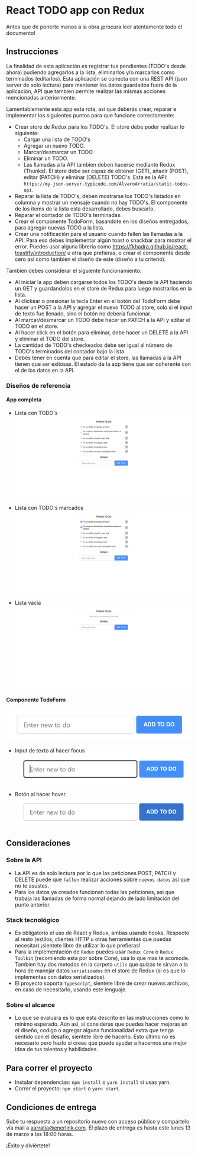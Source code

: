 # React TODO app con Redux

Antes que de ponerte manos a la obra ¡procura leer atentamente todo el documento!

## Instrucciones

La finalidad de esta aplicación es registrar tus pendientes (TODO's desde ahora) pudiendo agregarlos a la lista, eliminarlos y/o marcarlos como terminados (editarlos). Esta aplicación se conecta con una REST API (json server de solo lectura) para mantener los datos guardados fuera de la aplicación, API que tambien permite realizar las mismas acciones mencionadas anteriormente.

Lamentablemente esta app esta rota, asi que deberás crear, reparar e implementar los siguientes puntos para que funcione correctamente:

- Crear store de Redux para los TODO's. El store debe poder realizar lo siguiente:
  - Cargar una lista de TODO's
  - Agregar un nuevo TODO.
  - Marcar/desmarcar un TODO.
  - Eliminar un TODO.
  - Las llamadas a la API tambien deben hacerse mediante Redux (Thunks). El store debe ser capaz de obtener (GET), añadir (POST), editar (PATCH) y eliminar (DELETE) TODO's. Esta es la API: `https://my-json-server.typicode.com/AlvaroArratia/static-todos-api`.
- Reparar la lista de TODO's, deben mostrarse los TODO's listados en columna y mostrar un mensaje cuando no hay TODO's. El componente de los items de la lista esta desarrollado, debes buscarlo.
- Reparar el contador de TODO's terminadas.
- Crear el componente TodoForm, basandote en los diseños entregados, para agregar nuevas TODO a la lista.
- Crear una notificación para el usuario cuando fallen las llamadas a la API. Para eso debes implementar algún toast o snackbar para mostrar el error. Puedes usar alguna libreria como https://fkhadra.github.io/react-toastify/introduction/ u otra que prefieras, o crear el componente desde cero asi como tambien el diseño de este (diseño a tu criterio).

Tambien debes considerar el siguiente funcionamiento:

- Al iniciar la app deben cargarse todos los TODO's desde la API haciendo un GET y guardandolos en el store de Redux para luego mostrarlos en la lista.
- Al clickear o presionar la tecla Enter en el botón del TodoForm debe hacer un POST a la API y agregar el nuevo TODO al store, solo si el input de texto fue llenado, sino el botón no debería funcionar.
- Al marcar/desmarcar un TODO debe hacer un PATCH a la API y editar el TODO en el store.
- Al hacer click en el botón para eliminar, debe hacer un DELETE a la API y eliminar el TODO del store.
- La cantidad de TODO's checkeados debe ser igual al número de TODO's terminados del contador bajo la lista.
- Debes tener en cuenta que para editar el store, las llamadas a la API tienen que ser exitosas. El estado de la app tiene que ser coherente con el de los datos en la API.

### Diseños de referencia

#### App completa

- Lista con TODO's
  ![TodoList-full](https://github.com/AlvaroArratia/frontend-junior-challenge/blob/main/assets/TodoList-full.png)

- Lista con TODO's marcados
  ![TodoListItem-checked](https://github.com/AlvaroArratia/frontend-junior-challenge/blob/main/assets/TodoListItem-checked.png)

- Lista vacia
  ![TodoList-empty](https://github.com/AlvaroArratia/frontend-junior-challenge/blob/main/assets/TodoList-empty.png)

#### Componente TodoForm

![TodoForm](https://github.com/AlvaroArratia/frontend-junior-challenge/blob/main/assets/TodoForm.png)

- Input de texto al hacer focus
  ![TodoForm-input-hover](https://github.com/AlvaroArratia/frontend-junior-challenge/blob/main/assets/TodoForm-input-hover.png)

- Botón al hacer hover
  ![TodoForm-button-hover](https://github.com/AlvaroArratia/frontend-junior-challenge/blob/main/assets/TodoForm-button-hover.png)

## Consideraciones

### Sobre la API

- La API es de solo lectura por lo que las peticiones POST, PATCH y DELETE puede que `fallen` realizar acciones sobre `nuevos datos` asi que no te asustes.
- Para los datos ya creados funcionan todas las peticiones, asi que trabaja las llamadas de forma normal dejando de lado limitación del punto anterior.

### Stack tecnológico

- Es obligatorio el uso de React y Redux, ambas usando hooks. Respecto al resto (estilos, clientes HTTP u otras herramientas que puedas necesitar) ¡sientete libre de utilizar lo que prefieras!
- Para la implementación de `Redux` puedes usar `Redux Core` o `Redux Toolkit` (recomiendo esta por sobre Core), usa lo que mas te acomode. Tambien hay dos metodos en la carpeta `utils` que quizas te sirvan a la hora de manejar datos `serializados` en el store de Redux (si es que lo implementas con datos serializados).
- El proyecto soporta `Typescript`, sientete libre de crear nuevos archivos, en caso de necesitarlo, usando este lenguaje.

### Sobre el alcance

- Lo que se evaluará es lo que esta descrito en las instrucciones como lo mínimo esperado. Aún así, si consideras que puedes hacer mejoras en el diseño, codigo o agregar alguna funcionalidad extra que tenga sentido con el desafio, sientete libre de hacerlo. Esto último no es necesario pero hazlo si crees que puede ayudar a hacernos una mejor idea de tus talentos y habilidades.

## Para correr el proyecto

- Instalar dependencias: `npm install` o `yarn install` si usas yarn.
- Correr el proyecto: `npm start` o `yarn start`.

## Condiciones de entrega

Sube tu respuesta a un repositorio nuevo con acceso público y compártelo vía mail a aarratia@enerlink.com. El plazo de entrega es hasta este lunes 13 de marzo a las 18:00 horas.

¡Éxito y diviértete!
